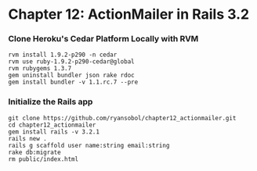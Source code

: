 # Chapter 12: ActionMailer in Rails 3.2

### Clone Heroku's Cedar Platform Locally with RVM

    rvm install 1.9.2-p290 -n cedar
    rvm use ruby-1.9.2-p290-cedar@global
    rvm rubygems 1.3.7
    gem uninstall bundler json rake rdoc
    gem install bundler -v 1.1.rc.7 --pre

### Initialize the Rails app

    git clone https://github.com/ryansobol/chapter12_actionmailer.git
    cd chapter12_actionmailer
    gem install rails -v 3.2.1
    rails new .
    rails g scaffold user name:string email:string
    rake db:migrate
    rm public/index.html
